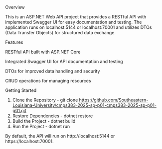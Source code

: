 Overview

This is an ASP.NET Web API project that provides a RESTful API with implemented Swagger UI for easy documentation and testing. 
The application runs on localhost:5144 or localhost:70001 and utilizes DTOs (Data Transfer Objects) for structured data exchange.

Features

RESTful API built with ASP.NET Core

Integrated Swagger UI for API documentation and testing

DTOs for improved data handling and security

CRUD operations for managing resources

Getting Started

1. Clone the Repository - git clone https://github.com/Southeastern-Louisiana-University/cmps383-2025-sp-p01-cmps383-2025-sp-p01-g01.git
2.  Restore Dependencies - dotnet restore
3.  Build the Project - dotnet build
4.  Run the Project - dotnet run

   By default, the API will run on http://localhost:5144 or https://localhost:70001.
      
